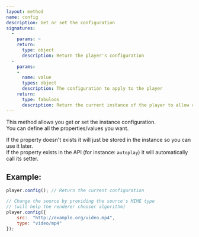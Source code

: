 ```yaml
---
layout: method
name: config
description: Get or set the configuration
signatures:
  -
    params: ~
    return:
      type: object
      description: Return the player's configuration
  -
    params:
    -
      name: value
      types: object
      description: The configuration to apply to the player
    return:
      type: fabuloos
      description: Return the current instance of the player to allow chaining
---
```


This method allows you get or set the instance configuration.  
You can define all the properties/values you want.

If the property doesn't exists it will just be stored in the instance so you can use it later.  
If the property exists in the API (for instance: `autoplay`) it will automatically call its setter.

## Example:
```js
player.config(); // Return the current configuration

// Change the source by providing the source's MIME type
// (will help the renderer chooser algorithm)
player.config({
	src:  "http://example.org/video.mp4",
	type: "video/mp4"
});
```